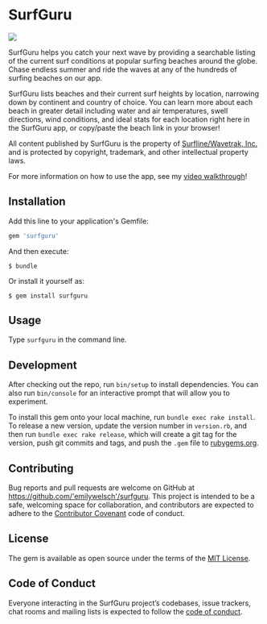 # SurfGuru

![](https://drive.google.com/file/d/1SeIo4P6bVMAfsq874M9SJ-8Pw0co1U1K/view?usp=sharing)

SurfGuru helps you catch your next wave by providing a searchable listing of the current surf conditions at popular surfing beaches around the globe. Chase endless summer and ride the waves at any of the hundreds of surfing beaches on our app.

SurfGuru lists beaches and their current surf heights by location, narrowing down by continent and country of choice. You can learn more about each beach in greater detail including water and air temperatures, swell directions, wind conditions, and ideal stats for each location right here in the SurfGuru app, or copy/paste the beach link in your browser!

All content published by SurfGuru is the property of [Surfline/Wavetrak, Inc.](https://www.surfline.com/) and is protected by copyright, trademark, and other intellectual property laws.

For more information on how to use the app, see my [video walkthrough](https://www.youtube.com/)!

## Installation

Add this line to your application's Gemfile:

```ruby
gem 'surfguru'
```

And then execute:

    $ bundle

Or install it yourself as:

    $ gem install surfguru

## Usage

Type `surfguru` in the command line.

## Development

After checking out the repo, run `bin/setup` to install dependencies. You can also run `bin/console` for an interactive prompt that will allow you to experiment.

To install this gem onto your local machine, run `bundle exec rake install`. To release a new version, update the version number in `version.rb`, and then run `bundle exec rake release`, which will create a git tag for the version, push git commits and tags, and push the `.gem` file to [rubygems.org](https://rubygems.org).

## Contributing

Bug reports and pull requests are welcome on GitHub at https://github.com/'emilywelsch'/surfguru. This project is intended to be a safe, welcoming space for collaboration, and contributors are expected to adhere to the [Contributor Covenant](http://contributor-covenant.org) code of conduct.

## License

The gem is available as open source under the terms of the [MIT License](https://opensource.org/licenses/MIT).

## Code of Conduct

Everyone interacting in the SurfGuru project’s codebases, issue trackers, chat rooms and mailing lists is expected to follow the [code of conduct](https://github.com/'emilywelsch'/surfguru/blob/master/CODE_OF_CONDUCT.md).
